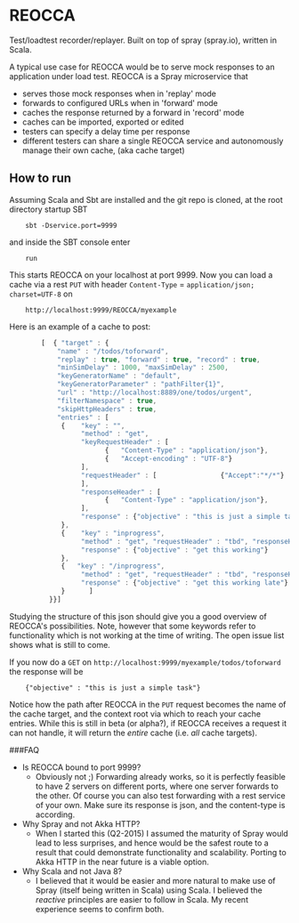 # REOCCA
Test/loadtest recorder/replayer.
Built on top of spray (spray.io), written in Scala.

A typical use case for REOCCA would be to serve mock responses to an application under load test. REOCCA is a Spray microservice that 
* serves those mock responses when in 'replay' mode
* forwards to configured URLs when in 'forward' mode
* caches the response returned by a forward in 'record' mode
* caches can be imported, exported or edited
* testers can specify a delay time per response
* different testers can share a single REOCCA service and autonomously manage their own cache, (aka cache target)

## How to run
Assuming Scala and Sbt are installed and the git repo is cloned, at the root directory startup SBT
```
    sbt -Dservice.port=9999
```
and inside the SBT console enter
```
    run
```    
This starts REOCCA on your localhost at port 9999.
Now you can load a cache via a rest `PUT` with header `Content-Type` = `application/json; charset=UTF-8` on
```
    http://localhost:9999/REOCCA/myexample
```
    
Here is an example of a cache to post:
```javascript
        [  { "target" : {
            "name" : "/todos/toforward",
            "replay" : true, "forward" : true, "record" : true,
            "minSimDelay" : 1000, "maxSimDelay" : 2500,
            "keyGeneratorName" : "default",
            "keyGeneratorParameter" : "pathFilter{1}",
            "url" : "http://localhost:8889/one/todos/urgent",
            "filterNamespace" : true,
            "skipHttpHeaders" : true,
            "entries" : [
             {    "key" : "",
                  "method" : "get", 
                  "keyRequestHeader" : [
                        {   "Content-Type" : "application/json"},
                        {   "Accept-encoding" : "UTF-8"}
                  ],
                  "requestHeader" : [                {"Accept":"*/*"}
                  ],
                  "responseHeader" : [
                        {   "Content-Type" : "application/json"},
                  ],
                  "response" : {"objective" : "this is just a simple task"}
             },
             {    "key" : "inprogress",
                  "method" : "get", "requestHeader" : "tbd", "responseHeader" : "tbd",
                  "response" : {"objective" : "get this working"}
             },
             {   "key" : "/inprogress",
                  "method" : "get", "requestHeader" : "tbd", "responseHeader" : "tbd",
                  "response" : {"objective" : "get this working late"}
             }      ]
          }}]
```
Studying the structure of this json should give you a good overview of REOCCA's possibilities.
Note, however that some keywords refer to functionality which is not working at the time of writing. The open issue list shows what is still to come.

If you now do a `GET` on
    `http://localhost:9999/myexample/todos/toforward`
the response will be
```
    {"objective" : "this is just a simple task"}
```
Notice how the path after REOCCA in the `PUT` request becomes the name of the cache target, and the context root via which to reach your cache entries.
While this is still in beta (or alpha?), if REOCCA receives a request it can not handle, it will return the *entire* cache (i.e. *all* cache targets).
 


###FAQ
* Is REOCCA bound to port 9999?
    * Obviously not ;) Forwarding already works, so it is perfectly feasible to have 2 servers on different ports, where one server forwards to the other. Of course you can also test forwarding with a rest service of your own. Make sure its response is json, and the content-type is according.
* Why Spray and not Akka HTTP?
    * When I started this (Q2-2015) I assumed the maturity of Spray would lead to less surprises, and hence would be the safest route to a result that could demonstrate functionality and scalability. Porting to Akka HTTP in the near future is a viable option.
* Why Scala and not Java 8?
    * I believed that it would be easier and more natural to make use of Spray (itself being written in Scala) using Scala. I believed the *reactive* principles are easier to follow in Scala. My recent experience seems to confirm both.
    

